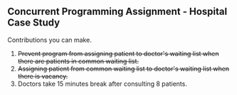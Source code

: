 ## Concurrent Programming Assignment - Hospital Case Study

Contributions you can make.
1. ~~Prevent program from assigning patient to doctor's waiting list when there are patients in common waiting list.~~
2. ~~Assigning patient from common waiting list to doctor's waiting list when there is vacancy.~~
3. Doctors take 15 minutes break after consulting 8 patients.

